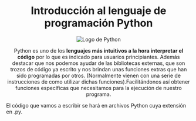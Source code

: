 <h1 align="center">Introducción al lenguaje de programación Python</h1>

<div align="center">
<img src="https://upload.wikimedia.org/wikipedia/commons/c/c3/Python-logo-notext.svg" alt="Logo de Python" class="logo">
</div>

<p align="center">Python es uno de los <strong>lenguajes más intuitivos a la hora interpretar el código</strong> por lo que es indicado para usuarios principiantes.  Además destacar que nos podemos ayudar de las bibliotecas externas, que son trozos de código ya escrito y nos brindan unas funciones extras que han sido programadas por otros. (Normalmente vienen con una serie de instrucciones de como utilizar dichas funciones).Facilitándonos así obtener funciones específicas que necesitamos para la ejecución de nuestro programa.
</p>

<p>
El código que vamos a escribir se hará en <strong></strong>archivos Python cuya extensión en .py.</strong>
</p>
